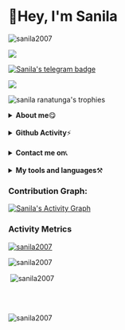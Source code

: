 <h1>👋Hey, I'm Sanila</h1>

<p align="left"> <img src="https://komarev.com/ghpvc/?username=sanila2007&label=Profile%20views&color=0e75b6&style=flat" alt="sanila2007" /> </p>
<p align="left"><img src="https://img.shields.io/badge/Replit-Sanila%20Ranatunga-red"></p>
<p align="left"><a href="https://t.me/sanilaassistant_bot", target="_blank"><img src="https://img.shields.io/badge/Telegram-Sanila%20Ranatunga-blueviolet", alt="Sanila's telegram badge"></a></p>
<p align="left"><a href="gttps://github.com/sanila2007"><img src="https://img.shields.io/badge/Github-Sanila%20Ranatunga-000000?style=style=flat&labelColor=224242&logoColor=white&for-the-badge&logo=github"></a></p>

<p align="left"><img src='https://github-profile-trophy.vercel.app/?username=sanila2007&theme=onedark' alt="sanila ranatunga's trophies"></p>
 
<details>
 <summary><b>About me</b>😋</summary><br>
- 🚶‍♂️ I'm live in: Sri Lanka <br><br>
- 👨‍💻 All of my projects are available at: <a href="https://github.com/sanila2007"> here</a> <br><br>
- 🤝 I’m interested in: developing softwares. <br><br>
- ⚡ Fun fact: Nothing <br><br>
 </details>
<br>

<details>
 <summary><b>Github Activity</b>⚡</summary><br>
       <img src="https://img.shields.io/github/followers/sanila2007?style=for-the-badge"><br>
       <img src="https://img.shields.io/github/stars/sanila2007?style=for-the-badge"><br>
</details> 
<br>

<details>
 <summary><b>Contact me on</b>📞</summary><br>
<p align="left">
Telegram - <a href="https://t.me/sanilaassistant_bot" target="blank"><img align="center" src="https://cdn4.iconfinder.com/data/icons/logos-and-brands/512/335_Telegram_logo-256.png"  height="40" width="40" /></a> &nbsp;&nbsp;
</details>
<br>


<details>
 <summary><b>My tools and languages</b>⚒️</summary><br>
<p align ="left">
  <br />
  <code><img width="10%"  src="https://www.vectorlogo.zone/logos/json/json-ar21.svg"></code>
  <code><img width="10%"   src="https://www.vectorlogo.zone/logos/git-scm/git-scm-ar21.svg"></code>
  <code><img width="10%"   src="https://www.vectorlogo.zone/logos/python/python-ar21.svg"></code>
  <br />
  <code><img width="10%"  src="https://www.vectorlogo.zone/logos/mysql/mysql-ar21.svg"></code>
  <code><img width="10%"  src="https://www.vectorlogo.zone/logos/sqlite/sqlite-ar21.svg"></code>
  <code><img width="10%"  src="https://www.vectorlogo.zone/logos/firebase/firebase-ar21.svg"></code>
  <br />
  <code><img width="10%"  src="https://www.vectorlogo.zone/logos/w3_html5/w3_html5-ar21.svg"></code>
  <code><img width="10%"  src="https://www.vectorlogo.zone/logos/github/github-ar21.svg"></code>
  <code><img width="10%"  src="https://www.vectorlogo.zone/logos/gitlab/gitlab-ar21.svg"></code>
  <br>
</p>  
</details>  


### Contribution Graph:

<a href="https://github.com/sanila2007"><img alt="Sanila's Activity Graph" src="https://activity-graph.herokuapp.com/graph?username=sanila2007&bg_color=1F222E&color=F8D866&line=F85D7F&point=FFFFFF&hide_border=true" /></a>

### Activity Metrics

<p align="left"> <a href="https://github.com/sanila2007"><img src="https://metrics.lecoq.io/sanila2007?template=classic&base.header=0&base.metadata=0&isocalendar=1&languages=1&people=1&isocalendar.duration=half-year&languages.limit=8&languages.sections=most-used&languages.colors=github&languages.threshold=0%25&languages.indepth=false&languages.recent.load=300&languages.recent.days=14&people.limit=24&people.size=28&people.types=followers%2C%20following&people.identicons=false&people.shuffle=false&config.timezone=Asia%2FCalcutta" alt="sanila2007" /></a> </p>



<p align="left"><img align="left" src="https://github-readme-stats.vercel.app/api/top-langs?username=sanila2007&show_icons=true&theme=dracula&locale=en&layout=compact" alt="sanila2007" /></p>
<br>

<p align="left">&nbsp;<img align="center" src="https://github-readme-stats.vercel.app/api?username=sanila2007&show_icons=true&theme=dracula&locale=en" alt="sanila2007"/></p>
<br><br>
<p align="left"><img align="center" src="https://github-readme-streak-stats.herokuapp.com/?user=sanila2007&theme=highcontrast" alt="sanila2007" /></p>


<!---
sanila2007/sanila2007 is a ✨ special ✨ repository because its `README.md` (this file) appears on your GitHub profile.
You can click the Preview link to take a look at your changes.
--->
